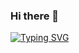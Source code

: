 ### Hi there 👋
 
[![Typing SVG](https://readme-typing-svg.demolab.com?font=comic+sans+ms&duration=500&pause=1000&center=true&vCenter=true&multiline=true&random=false&width=1200&height=128&lines=%E2%80%9CYou+%E2%80%94+are+not+the+guy.%E2%80%9D+Season+4%2C+Episode+4;%E2%80%9CYou+%E2%80%94+are+not+the+guy.+You%E2%80%99re+not+capable+of+being+the+guy.+I+had+a+guy%2C+but+now+I+don%E2%80%99t.+You+%E2%80%94+are+not+the+guy.%E2%80%9D)](https://git.io/typing-svg)
